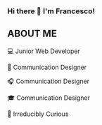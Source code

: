 ### Hi there 👋 I'm Francesco!

## ABOUT ME
:computer: Junior Web Developer

:satellite: Communication Designer

:headphones: Communication Designer

:mortar_board: Communication Designer

:rocket: Irreducibly Curious

